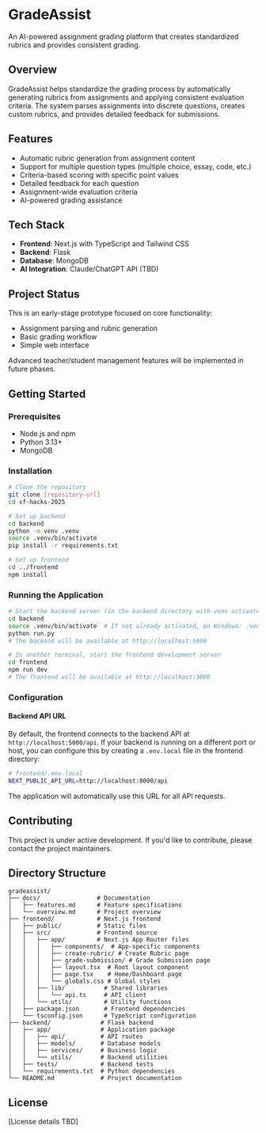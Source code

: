 # GradeAssist

An AI-powered assignment grading platform that creates standardized rubrics and provides consistent grading.

## Overview

GradeAssist helps standardize the grading process by automatically generating rubrics from assignments and applying consistent evaluation criteria. The system parses assignments into discrete questions, creates custom rubrics, and provides detailed feedback for submissions.

## Features

- Automatic rubric generation from assignment content
- Support for multiple question types (multiple choice, essay, code, etc.)
- Criteria-based scoring with specific point values
- Detailed feedback for each question
- Assignment-wide evaluation criteria
- AI-powered grading assistance

## Tech Stack

- **Frontend**: Next.js with TypeScript and Tailwind CSS
- **Backend**: Flask
- **Database**: MongoDB
- **AI Integration**: Claude/ChatGPT API (TBD)

## Project Status

This is an early-stage prototype focused on core functionality:
- Assignment parsing and rubric generation
- Basic grading workflow
- Simple web interface

Advanced teacher/student management features will be implemented in future phases.

## Getting Started

### Prerequisites

- Node.js and npm
- Python 3.13+
- MongoDB

### Installation

```bash
# Clone the repository
git clone [repository-url]
cd sf-hacks-2025

# Set up backend
cd backend
python -m venv .venv
source .venv/bin/activate
pip install -r requirements.txt

# Set up frontend
cd ../frontend
npm install
```

### Running the Application

```bash
# Start the backend server (in the backend directory with venv activated)
cd backend
source .venv/bin/activate  # If not already activated, on Windows: .venv\Scripts\activate
python run.py
# The backend will be available at http://localhost:5000

# In another terminal, start the frontend development server
cd frontend
npm run dev
# The frontend will be available at http://localhost:3000
```

### Configuration

#### Backend API URL

By default, the frontend connects to the backend API at `http://localhost:5000/api`. If your backend is running on a different port or host, you can configure this by creating a `.env.local` file in the frontend directory:

```bash
# frontend/.env.local
NEXT_PUBLIC_API_URL=http://localhost:8000/api
```

The application will automatically use this URL for all API requests.

## Contributing

This project is under active development. If you'd like to contribute, please contact the project maintainers.

## Directory Structure

```
gradeassist/
├── docs/                # Documentation
│   ├── features.md      # Feature specifications
│   └── overview.md      # Project overview
├── frontend/            # Next.js frontend
│   ├── public/          # Static files
│   ├── src/             # Frontend source
│   │   ├── app/         # Next.js App Router files
│   │   │   ├── components/  # App-specific components
│   │   │   ├── create-rubric/ # Create Rubric page
│   │   │   ├── grade-submission/ # Grade Submission page
│   │   │   ├── layout.tsx  # Root layout component
│   │   │   ├── page.tsx    # Home/Dashboard page
│   │   │   └── globals.css # Global styles
│   │   ├── lib/           # Shared libraries
│   │   │   └── api.ts     # API client
│   │   └── utils/         # Utility functions
│   ├── package.json       # Frontend dependencies
│   └── tsconfig.json      # TypeScript configuration
├── backend/              # Flask backend
│   ├── app/              # Application package
│   │   ├── api/          # API routes
│   │   ├── models/       # Database models
│   │   ├── services/     # Business logic
│   │   └── utils/        # Backend utilities
│   ├── tests/            # Backend tests
│   └── requirements.txt  # Python dependencies
└── README.md             # Project documentation
```

## License

[License details TBD]
